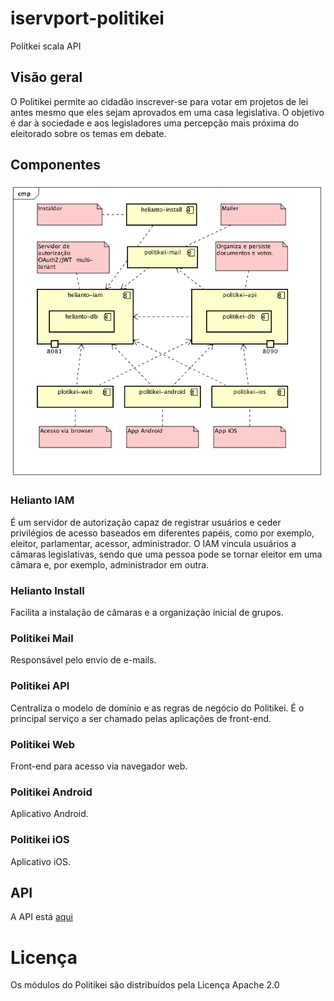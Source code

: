 # iservport-politikei

Politkei scala API

## Visão geral

O Politikei permite ao cidadão inscrever-se para votar em projetos de lei
antes mesmo que eles sejam aprovados em uma casa legislativa. O objetivo 
é dar à sociedade e aos legisladores uma percepção mais próxima do 
eleitorado sobre os temas em debate.

## Componentes

![structure](docs/politikei-component.png)

### Helianto IAM

É um servidor de autorização capaz de registrar usuários e ceder privilégios
de acesso baseados em diferentes papéis, como por exemplo, eleitor, parlamentar,
acessor, administrador. O IAM vincula usuários a câmaras legislativas, sendo 
que uma pessoa pode se tornar eleitor em uma câmara e, por exemplo, administrador
em outra.

### Helianto Install

Facilita a instalação de câmaras e a organização inicial de grupos.

### Politikei Mail

Responsável pelo envio de e-mails.

### Politikei API

Centraliza o modelo de domínio e as regras de negócio do Politikei. É o principal
serviço a ser chamado pelas aplicações de front-end.

### Politikei Web

Front-end para acesso via navegador web.

### Politikei Android

Aplicativo Android.

### Politikei iOS
                   
Aplicativo iOS.

## API

A API está [aqui](./docs/index.html)

# Licença

Os módulos do Politikei são distribuídos pela Licença Apache 2.0


